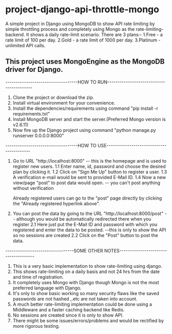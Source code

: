 # project-django-api-throttle-mongo
A simple project in Django using MongoDB to show API rate limiting by simple throttling process and completely using Mongo as the rate-limiting-backend. It shows a daily rate-limit scenario. There are 3 plans:-
1.Free - a rate limit of 100 per day.
2.Gold - a rate limit of 1000 per day.
3.Platinum - unlimited API calls.

## This project uses MongoEngine as the MongoDB driver for Django.


-----------------------------------HOW TO RUN-----------------------------------------

1. Clone the project or download the zip.
2. Install virtual environment for your convenience.
3. Install the dependencies/requirements using command "pip install -r requirements.txt"
4. Install MongoDB server and start the server.(Preferred Mongo version is v2.6.11)
5. Now fire up the Django project using command "python manage.py runserver 0.0.0.0:8000"


-----------------------------------HOW TO USE-----------------------------------------

1. Go to URL "http://localhost:8000"  -- this is the homepage and is used to register new users.
	1.1 Enter name, id, password and choose the desired plan by clicking it.
	1.2 Click on "Sign Me Up" button to register a user.
	1.3 A verification e-mail would be sent to provided E-Mail ID.
	1.4 Now a new view/page "post" to post data would open. -- you can't post anything without verification
	
	Already registered users can go to the "post" page directly by clicking the "Already registered hyperlink above".

2. You can post the data by going to the URL "http://localhost:8000/post" -- although you would be automatically redirected there when you register	
	2.1 Here just put the E-Mail ID and password with which you registered and enter the data to be posted. --this is only to show the API so no sessions are created
	2.2 Click on the "Post" button to post the data.



---------------------------------SOME OTHER NOTES-------------------------------------

1. This is a very basic implementation to show rate-limiting using django.
2. This shows rate-limiting on a daily basis and not 24 hrs from the date and time of registration.	
3. It completely uses Mongo with Django though Mongo is not the most preferred language with Django.
4. It's only to show basic working so many security flaws like the saved passwords are not hashed ,.etc are not taken into account.
5. A much better rate-limiting implementation could be done using a Middleware and a faster caching backend like Redis.
6. No sessions are created since it is only to show API.
7. There might be some issues/errors/problems and would be rectified by more rigorous testing.